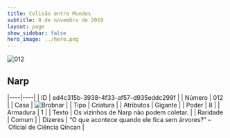 ```yaml
---
title: Colisão entre Mundos
subtitle: 8 de novembro de 2019
layout: page
show_sidebar: false
hero_image: ../hero.png
---
```


![012](https://cdn.keyforgegame.com/media/card_front/pt/452_012_7JR9JJG7267_pt.png)

## Narp

|----|----|
| ID | ed4c315b-3938-4f33-af57-d935eddc299f |
| Número | 012 |
| Casa | ![Brobnar](https://archonarcana.com/images/thumb/e/e0/Brobnar.png/22px-Brobnar.png "Brobnar") |
| Tipo | Criatura |
| Atributos | Gigante |
| Poder | 8 |
| Armadura | 1 |
| Texto | Os vizinhos de Narp não podem coletar. |
| Raridade | Comum |
| Dizeres | “O que acontece quando ele fica sem árvores?” – Oficial de Ciência Qincan |
